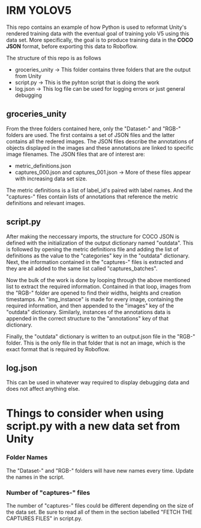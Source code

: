 # IRM YOLOV5

This repo contains an example of how Python is used to reformat Unity's rendered training data with the eventual goal of training yolo V5 using this data set. More specifically, the goal is to produce training data in the **COCO JSON** format, before exporting this data to Roboflow.

The structure of this repo is as follows
* groceries_unity -> This folder contains three folders that are the output from Unity
* script.py -> This is the pyhton script that is doing the work
* log.json -> This log file can be used for logging errors or just general debugging

## groceries_unity
From the three folders contained here, only the "Dataset-" and "RGB-" folders are used. The first contains a set of JSON files and the latter contains all the redered images. The JSON files describe the annotations of objects displayed in the images and these annotations are linked to specific image filenames. The JSON files that are of interest are:
* metric_definitions.json
* captures_000.json and captures_001.json -> More of these files appear with increasing data set size.

The metric definitions is a list of label_id's paired with label names. And the "captures-" files contain lists of annotations that reference the metric definitions and relevant images.

## script.py
After making the neccessary imports, the structure for COCO JSON is defined with the initialization of the output dictionary named "outdata". This is followed by opening the metric definitions file and adding the list of definitions as the value to the "categories" key in the "outdata" dictionary. Next, the information contained in the "captures-" files is extracted and they are all added to the same list called "captures_batches".

Now the bulk of the work is done by looping through the above mentioned list to extract the required information. Contained in that loop, images from the "RGB-" folder are opened to find their widths, heights and creation timestamps. An "img_instance" is made for every image, containing the required information, and then appended to the "images" key of the "outdata" dictionary. Similarly, instances of the annotations data is appended in the correct structure to the "annotations" key of that dictionary.

Finally, the "outdata" dictionary is written to an output.json file in the "RGB-" folder. This is the only file in that folder that is not an image, which is the exact format that is required by Roboflow.

## log.json
This can be used in whatever way required to display debugging data and does not affect anything else.

# Things to consider when using script.py with a new data set from Unity
### Folder Names
The "Dataset-" and "RGB-" folders will have new names every time. Update the names in the script.
### Number of "captures-" files
The number of "captures-" files could be different depending on the size of the data set. Be sure to read all of them in the section labelled "FETCH THE CAPTURES FILES" in script.py.
